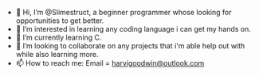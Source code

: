 - 👋 Hi, I’m @Slimestruct, a beginner programmer whose looking for opportunities to get better.
- 👀 I’m interested in learning any coding language i can get my hands on.
- 🌱 I’m currently learning C.
- 💞️ I’m looking to collaborate on any projects that i'm able help out with while also learning more. 
- 📫 How to reach me: Email = harvigoodwin@outlook.com

<!---
Slimestruct/Slimestruct is a ✨ special ✨ repository because its `README.md` (this file) appears on your GitHub profile.
You can click the Preview link to take a look at your changes.
--->
